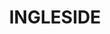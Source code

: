 ---
lastmod: '2025-04-06T06:05:20+00:00'
latitude: -33.707117
layout: suburb
longitude: 151.27114
postcode: '2101'
state: NSW
title: INGLESIDE
url: /nsw/ingleside/
---